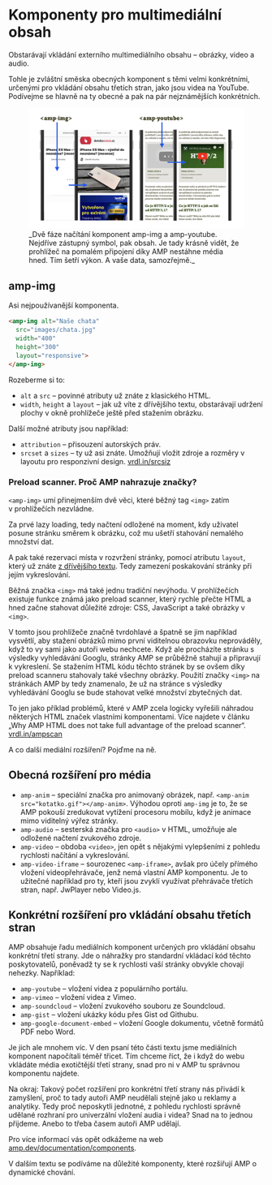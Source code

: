 # Komponenty pro multimediální obsah

Obstarávají vkládání externího multimediálního obsahu – obrázky, video a audio.

Tohle je zvláštní směska obecných komponent s těmi velmi konkrétními, určenými pro vkládání obsahu třetích stran, jako jsou videa na YouTube. Podívejme se hlavně na ty obecné a pak na pár nejznámějších konkrétních.

<figure>
<img src="../dist/images/original/vdamp/komponenty-amp-img.png" alt="">
<figcaption markdown="1">
_Dvě fáze načítání komponent amp-img a amp-youtube. Nejdříve zástupný symbol, pak obsah. Je tady krásně vidět, že prohlížeč na pomalém připojení díky AMP nestáhne média hned. Tím šetří výkon. A vaše data, samozřejmě._
</figcaption>
</figure>

## amp-img

Asi nejpoužívanější komponenta.

```html
<amp-img alt="Naše chata"
  src="images/chata.jpg"
  width="400"
  height="300"
  layout="responsive">
</amp-img>
```

Rozeberme si to:

* `alt` a `src` – povinné atributy už znáte z klasického HTML.
* `width`, `height` a `layout` – jak už víte z dřívějšího textu, obstarávají udržení plochy v okně prohlížeče ještě před stažením obrázku.

Další možné atributy jsou například:

* `attribution` – přisouzení autorských práv.
* `srcset` a `sizes` – ty už asi znáte. Umožňují vložit zdroje a rozměry v layoutu pro responzivní design. [vrdl.in/srcsiz](https://www.vzhurudolu.cz/prirucka/srcset-sizes)

### Preload scanner. Proč AMP nahrazuje značky?

`<amp-img>` umí přinejmenším dvě věci, které běžný tag `<img>` zatím v prohlížečích nezvládne.

Za prvé lazy loading, tedy načtení odložené na moment, kdy uživatel posune stránku směrem k obrázku, což mu ušetří stahování nemalého množství dat.

A pak také rezervaci místa v rozvržení stránky, pomocí atributu `layout`, který už znáte [z dřívějšího textu](amp-layout-atribut.md). Tedy zamezení poskakování stránky při jejím vykreslování.

Běžná značka `<img>` má také jednu tradiční nevýhodu. V prohlížečích existuje funkce známá jako preload scanner, který rychle přečte HTML a hned začne stahovat důležité zdroje: CSS, JavaScript a také obrázky v `<img>`.

V tomto jsou prohlížeče značně tvrdohlavé a špatně se jim například vysvětlí, aby stažení obrázků mimo první viditelnou obrazovku neprováděly, když to vy sami jako autoři webu nechcete. Když ale procházíte stránku s výsledky vyhledávání Googlu, stránky AMP  se průběžně stahují a připravují k vykreslení. Se stažením HTML kódu těchto stránek by se ovšem díky preload scanneru stahovaly také všechny obrázky.  Použití značky `<img>` na stránkách AMP by tedy znamenalo, že už na stránce s výsledky vyhledávání Googlu se bude stahovat velké množství zbytečných dat.

To jen jako příklad problémů, které v AMP zcela logicky vyřešili náhradou některých HTML značek vlastními komponentami. Více najdete v článku „Why AMP HTML does not take full advantage of the preload scanner“.  [vrdl.in/ampscan](https://medium.com/@cramforce/why-amp-html-does-not-take-full-advantage-of-the-preload-scanner-7e7f788aa94e)

A co další mediální rozšíření? Pojďme na ně.

## Obecná rozšíření pro média

* `amp-anim` – speciální značka pro animovaný obrázek, např. `<amp-anim src="kotatko.gif"></amp-anim>`. Výhodou oproti `amp-img` je to, že se AMP pokouší zredukovat vytížení procesoru mobilu, když je animace mimo viditelný výřez stránky.
* `amp-audio` – sesterská značka pro `<audio>` v HTML, umožňuje ale odložené načtení zvukového zdroje.
* `amp-video` – obdoba `<video>`, jen opět s nějakými vylepšeními z pohledu rychlosti načítání a vykreslování.
* `amp-video-iframe` – sourozenec `<amp-iframe>`, avšak pro účely přímého vložení videopřehrávače, jenž nemá vlastní AMP komponentu. Je to užitečné například pro ty, kteří jsou zvyklí využívat přehrávače třetích stran, např. JwPlayer nebo Video.js.

## Konkrétní rozšíření pro vkládání obsahu třetích stran

AMP obsahuje řadu mediálních komponent určených pro vkládání obsahu konkrétní třetí strany. Jde o náhražky pro standardní vkládací kód těchto poskytovatelů, poněvadž ty se k rychlosti vaší stránky obvykle chovají nehezky. Například:

* `amp-youtube` – vložení videa z populárního portálu.
* `amp-vimeo` – vložení videa z Vimeo.
* `amp-soundcloud` – vložení zvukového souboru ze Soundcloud.
* `amp-gist` – vložení ukázky kódu přes Gist od Githubu.
* `amp-google-document-embed` – vložení Google dokumentu, včetně formátů PDF nebo Word.

Je jich ale mnohem víc. V den psaní této části textu jsme mediálních komponent napočítali téměř třicet. Tím chceme říct, že i když do webu vkládáte média exotičtější třetí strany, snad pro ni v AMP tu správnou komponentu najdete.

Na okraj: Takový počet rozšíření pro konkrétní třetí strany nás přivádí k zamyšlení, proč to tady autoři AMP neudělali stejně jako u reklamy a analytiky. Tedy proč neposkytli jednotné, z pohledu rychlosti správně udělané rozhraní pro univerzální vložení audia i videa? Snad na to jednou přijdeme. Anebo to třeba časem autoři AMP udělají.

Pro více informací vás opět odkážeme na web [amp.dev/documentation/components](https://amp.dev/documentation/components/).

V dalším textu se podíváme na důležité komponenty, které rozšiřují AMP o dynamické chování.
